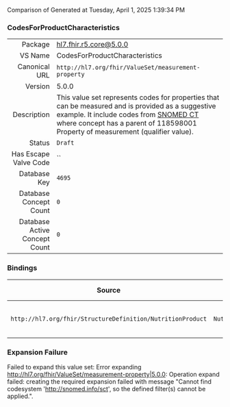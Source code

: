 Comparison of 
Generated at Tuesday, April 1, 2025 1:39:34 PM

### CodesForProductCharacteristics

|      |     |
| ---: | --- |
| Package | hl7.fhir.r5.core@5.0.0 |
| VS Name | CodesForProductCharacteristics |
| Canonical URL | `http://hl7.org/fhir/ValueSet/measurement-property` |
| Version | 5.0.0 |
| Description | This value set represents codes for properties that can be measured and is provided as a suggestive example.  It include codes from [SNOMED CT](http://snomed.info/sct) where concept has a parent of 118598001 Property of measurement (qualifier value). |
| Status | `Draft` |
| Has Escape Valve Code | `` |
| Database Key | `4695` |
| Database Concept Count | `0` |
| Database Active Concept Count | `0` |
### Bindings

| Source | Element | Binding | Strength | Element Short |
| ------ | ------- | ------- | -------- | ------------- |
| `http://hl7.org/fhir/StructureDefinition/NutritionProduct` | `NutritionProduct.characteristic.type` | `http://hl7.org/fhir/ValueSet/measurement-property` | `Example` | Code specifying the type of characteristic |

### Expansion Failure

Failed to expand this value set: Error expanding http://hl7.org/fhir/ValueSet/measurement-property|5.0.0: Operation expand failed: creating the required expansion failed with message "Cannot find codesystem 'http://snomed.info/sct', so the defined filter(s) cannot be applied.".
